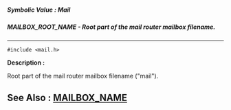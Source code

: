 ##### Symbolic Value : Mail
##### MAILBOX_ROOT_NAME - Root part of the mail router mailbox filename.
---
```
#include <mail.h>
```
**Description :**

Root part of the mail router mailbox filename ("mail").

**See Also :**
[MAILBOX_NAME](/domino-c-api-docs/reference/Symb/MAILBOX_NAME)
---

